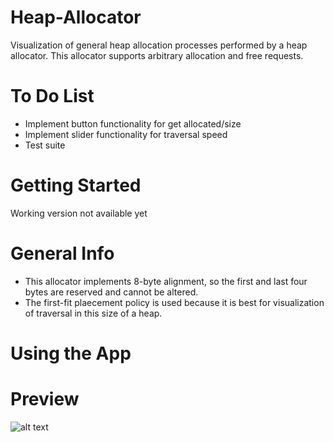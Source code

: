 # Heap-Allocator
Visualization of general heap allocation processes performed by a heap allocator. This allocator supports arbitrary allocation and free requests. 

# To Do List
- Implement button functionality for get allocated/size
- Implement slider functionality for traversal speed
- Test suite

# Getting Started
Working version not available yet

# General Info
- This allocator implements 8-byte alignment, so the first and last four bytes are reserved and cannot be altered.
- The first-fit plaecement policy is used because it is best for visualization of traversal in this size of a heap.

# Using the App

# Preview
![alt text](https://i.gyazo.com/91bf26a535459b7e022be466b16b7840.png)
